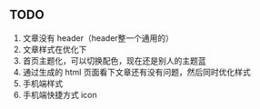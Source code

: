 ## TODO

1. 文章没有 header（header整一个通用的）
2. 文章样式在优化下
3. 首页主题化，可以切换配色，现在还是别人的主题蓝
4. 通过生成的 html 页面看下文章还有没有问题，然后同时优化样式
5. 手机端样式
6. 手机端快捷方式 icon